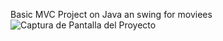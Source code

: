 Basic MVC Project on Java an swing for moviees
![Captura de Pantalla del Proyecto](misionticmvc.gif)
